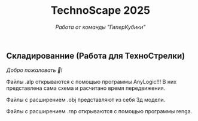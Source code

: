 <header>

<!--
  <<< Author notes: Course header >>>
  Include a 1280×640 image, course title in sentence case, and a concise description in emphasis.
  In your repository settings: enable template repository, add your 1280×640 social image, auto delete head branches.
  Add your open source license, GitHub uses MIT license.
-->

# TechnoScape 2025

_Работа от команды "ГиперКубики"_

</header>

## Складированние (Работа для ТехноСтрелки)

_Добро пожаловать :tada:!_

Файлы .alp открываются с помощью программы AnyLogic!!! В них представлена сама схема и расчитано время передвижения.

Файлы с расширением .obj представляют из себя 3д модели.

Файлы с расширением .rnp открываются с помощью программы renga.


<footer>


</footer>
